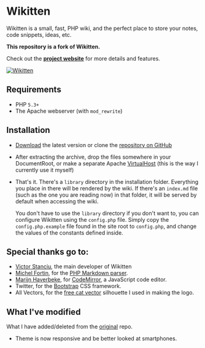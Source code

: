 # Wikitten

Wikitten is a small, fast, PHP wiki, and the perfect place to store your notes, code snippets, ideas, etc.

**This repository is a fork of Wikitten.**

Check out the **[project website](http://wikitten.vizuina.com)** for more details and features.

[![Wikitten](http://wikitten.vizuina.com/screenshot.png)](http://wikitten.vizuina.com)

## Requirements

* PHP `5.3+`
* The Apache webserver (with `mod_rewrite`)

## Installation

* [Download](https://github.com/nicosomb/Wikitten/archive/master.zip) the latest version or clone the [repository on GitHub](https://github.com/nicosomb/Wikitten)
* After extracting the archive, drop the files somewhere in your DocumentRoot, or make a separate Apache [VirtualHost](http://httpd.apache.org/docs/2.2/mod/core.html#virtualhost) (this is the way I currently use it myself)
* That's it. There's a `library` directory in the installation folder. Everything you place in there will be rendered by the wiki. If there's an `index.md` file (such as the one you are reading now) in that folder, it will be served by default when accessing the wiki.

  You don't have to use the `library` directory if you don't want to, you can configure Wikitten using
  the `config.php` file. Simply copy the `config.php.example` file found in the site root to `config.php`,
  and change the values of the constants defined inside.

## Special thanks go to:

* [Victor Stanciu](http://victorstanciu.ro/), the main developer of Wikitten
* [Michel Fortin](http://michelf.ca/home/), for the [PHP Markdown parser](http://michelf.ca/projects/php-markdown/).
* [Marijn Haverbeke](http://marijnhaverbeke.nl/), for [CodeMirror](http://codemirror.net/), a JavaScript code editor.
* Twitter, for the [Bootstrap](http://twitter.github.com/bootstrap/) CSS framework.
* All Vectors, for the [free cat vector](http://www.allvectors.com/cats-vector/) silhouette I used in making the logo.

## What I've modified
What I have added/deleted from the [original](https://github.com/nicosomb/Wikitten) repo.

- Theme is now responsive and be better looked at smartphones.

